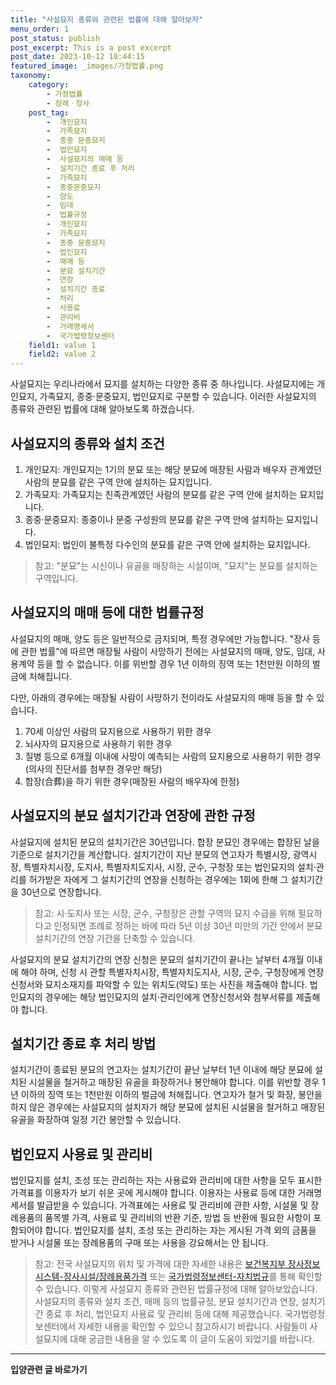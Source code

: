 ```yaml
---
title: "사설묘지 종류와 관련된 법률에 대해 알아보자"
menu_order: 1
post_status: publish
post_excerpt: This is a post excerpt
post_date: 2023-10-12 18:44:15
featured_image: _images/가정법률.png
taxonomy:
    category:
        - 가정법률
        - 장례ㆍ장사
    post_tag:
        -  개인묘지
        -  가족묘지
        -  종중 문중묘지
        -  법인묘지
        -  사설묘지의 매매 등
        -  설치기간 종료 후 처리
        -  가족묘지
        -  종중문중묘지
        -  양도
        -  임대
        -  법률규정
        -  개인묘지
        -  가족묘지
        -  종중 문중묘지
        -  법인묘지
        -  매매 등
        -  분묘 설치기간
        -  연장
        -  설치기간 종료
        -  처리
        -  사용료
        -  관리비
        -  거래명세서
        -  국가법령정보센터
    field1: value 1
    field2: value 2
---
```




사설묘지는 우리나라에서 묘지를 설치하는 다양한 종류 중 하나입니다. 사설묘지에는 개인묘지, 가족묘지, 종중·문중묘지, 법인묘지로 구분할 수 있습니다. 이러한 사설묘지의 종류와 관련된 법률에 대해 알아보도록 하겠습니다.

## 사설묘지의 종류와 설치 조건

1. 개인묘지: 개인묘지는 1기의 분묘 또는 해당 분묘에 매장된 사람과 배우자 관계였던 사람의 분묘를 같은 구역 안에 설치하는 묘지입니다.
2. 가족묘지: 가족묘지는 친족관계였던 사람의 분묘를 같은 구역 안에 설치하는 묘지입니다.
3. 종중·문중묘지: 종중이나 문중 구성원의 분묘를 같은 구역 안에 설치하는 묘지입니다.
4. 법인묘지: 법인이 불특정 다수인의 분묘를 같은 구역 안에 설치하는 묘지입니다.

> 참고: "분묘"는 시신이나 유골을 매장하는 시설이며, "묘지"는 분묘를 설치하는 구역입니다.

## 사설묘지의 매매 등에 대한 법률규정

사설묘지의 매매, 양도 등은 일반적으로 금지되며, 특정 경우에만 가능합니다. "장사 등에 관한 법률"에 따르면 매장될 사람이 사망하기 전에는 사설묘지의 매매, 양도, 임대, 사용계약 등을 할 수 없습니다. 이를 위반할 경우 1년 이하의 징역 또는 1천만원 이하의 벌금에 처해집니다.

다만, 아래의 경우에는 매장될 사람이 사망하기 전이라도 사설묘지의 매매 등을 할 수 있습니다.

1. 70세 이상인 사람의 묘지용으로 사용하기 위한 경우
2. 뇌사자의 묘지용으로 사용하기 위한 경우
3. 질병 등으로 6개월 이내에 사망이 예측되는 사람의 묘지용으로 사용하기 위한 경우(의사의 진단서를 첨부한 경우만 해당)
4. 합장(合葬)을 하기 위한 경우(매장된 사람의 배우자에 한정)

## 사설묘지의 분묘 설치기간과 연장에 관한 규정

사설묘지에 설치된 분묘의 설치기간은 30년입니다. 합장 분묘인 경우에는 합장된 날을 기준으로 설치기간을 계산합니다. 설치기간이 지난 분묘의 연고자가 특별시장, 광역시장, 특별자치시장, 도지사, 특별자치도지사, 시장, 군수, 구청장 또는 법인묘지의 설치·관리를 허가받은 자에게 그 설치기간의 연장을 신청하는 경우에는 1회에 한해 그 설치기간을 30년으로 연장합니다.

> 참고: 시·도지사 또는 시장, 군수, 구청장은 관할 구역의 묘지 수급을 위해 필요하다고 인정되면 조례로 정하는 바에 따라 5년 이상 30년 미만의 기간 안에서 분묘 설치기간의 연장 기간을 단축할 수 있습니다.

사설묘지의 분묘 설치기간의 연장 신청은 분묘의 설치기간이 끝나는 날부터 4개월 이내에 해야 하며, 신청 시 관할 특별자치시장, 특별자치도지사, 시장, 군수, 구청장에게 연장신청서와 묘지소재지를 파악할 수 있는 위치도(약도) 또는 사진을 제출해야 합니다. 법인묘지의 경우에는 해당 법인묘지의 설치·관리인에게 연장신청서와 첨부서류를 제출해야 합니다.

## 설치기간 종료 후 처리 방법

설치기간이 종료된 분묘의 연고자는 설치기간이 끝난 날부터 1년 이내에 해당 분묘에 설치된 시설물을 철거하고 매장된 유골을 화장하거나 봉안해야 합니다. 이를 위반할 경우 1년 이하의 징역 또는 1천만원 이하의 벌금에 처해집니다. 연고자가 철거 및 화장, 봉안을 하지 않은 경우에는 사설묘지의 설치자가 해당 분묘에 설치된 시설물을 철거하고 매장된 유골을 화장하여 일정 기간 봉안할 수 있습니다.

## 법인묘지 사용료 및 관리비

법인묘지를 설치, 조성 또는 관리하는 자는 사용료와 관리비에 대한 사항을 모두 표시한 가격표를 이용자가 보기 쉬운 곳에 게시해야 합니다. 이용자는 사용료 등에 대한 거래명세서를 발급받을 수 있습니다. 가격표에는 사용료 및 관리비에 관한 사항, 시설물 및 장례용품의 품목별 가격, 사용료 및 관리비의 반환 기준, 방법 등 반환에 필요한 사항이 포함되어야 합니다. 법인묘지를 설치, 조성 또는 관리하는 자는 게시된 가격 외의 금품을 받거나 시설물 또는 장례용품의 구매 또는 사용을 강요해서는 안 됩니다.

> 참고: 전국 사설묘지의 위치 및 가격에 대한 자세한 내용은 [보건복지부 장사정보시스템-장사시설/장례용품가격](saseolmyogi.com) 또는 [국가법령정보센터-자치법규](https://www.law.go.kr)를 통해 확인할 수 있습니다.
이렇게 사설묘지 종류와 관련된 법률규정에 대해 알아보았습니다. 사설묘지의 종류와 설치 조건, 매매 등의 법률규정, 분묘 설치기간과 연장, 설치기간 종료 후 처리, 법인묘지 사용료 및 관리비 등에 대해 제공했습니다. 국가법령정보센터에서 자세한 내용을 확인할 수 있으니 참고하시기 바랍니다. 사람들이 사설묘지에 대해 궁금한 내용을 알 수 있도록 이 글이 도움이 되었기를 바랍니다.


<!-- wp:separator -->
<hr class="wp-block-separator has-alpha-channel-opacity"/>
<!-- /wp:separator -->
<!-- wp:group {"backgroundColor":"base","layout":{"type":"constrained"}} -->
<div class="wp-block-group has-base-background-color has-background">
<!-- wp:paragraph {"align":"center","fontSize":"large"} -->
<p class="has-text-align-center has-large-font-size"><strong>입양관련 글 바로가기</strong></p>
<!-- /wp:paragraph -->


<!-- wp:latest-posts{"categories": [{"id": 1407, "count": 100, "description": "", "link": "https://uknowlaw.com/category/%ec%9e%85%ec%96%91/", "name": "입양", "slug": "입양", "taxonomy": "category", "parent": 0, "meta": [],"_links":{"self":[{"href":"https://uknowlaw.com/wp-json/wp/v2/categories/1407"}],"collection":[{"href":"https://uknowlaw.com/wp-json/wp/v2/categories"}],"about":[{"href":"https://uknowlaw.com/wp-json/wp/v2/taxonomies/category"}],"wp:post_type":[{"href":"https://uknowlaw.com/wp-json/wp/v2/posts?categories=1407"}],"curies":[{"name":"wp","href":"https://api.w.org/{rel}","templated":true}]}}],"postsToShow":100,"excerptLength":28,"postLayout":"grid","columns":2,"featuredImageAlign":"left","featuredImageSizeSlug":"large","fontSize":"medium"} /-->
</div>
<!-- /wp:group -->
    